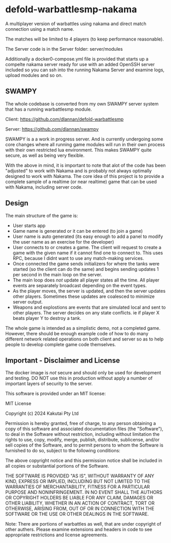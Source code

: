 # defold-warbattlesmp-nakama
A multiplayer version of warbattles using nakama and direct match connection using a match name.

The matches will be limited to 4 players (to keep performance reasonable).

The Server code is in the Server folder: server/modules

Additionally a docker0-compose.yml file is provided that starts up a compelte nakama server ready for use with an added OpenSSH server included so you can ssh into the running Nakama Server and examine logs, upload modules and so on. 

## SWAMPY

The whole codebase is converted from my own SWAMPY server system that has a running warbattlesmp module.

Client: https://github.com/dlannan/defold-warbattlesmp

Server: https://github.com/dlannan/swampy

SWAMPY is a a work in progress server. And is currently undergoing some core changes where all running game modules will run in their own process with their own restricted lua environment. This makes SWAMPY quite secure, as well as being very flexible.

With the above in mind, it is important to note that alot of the code has been "adjusted" to work with Nakama and is probably not always optimally designed to work with Nakama. The core idea of this project is to provide a complete sample of a realtime (or near realtime) game that can be used with Nakama, including server code.

## Design

The main structure of the game is:
- User starts app
- Game name is generated or it can be entered (to join a game)
- User name is auto generated (its easy enough to add a panel to modify the user name as an exercise for the developer)
- User connects to or creates a game. The client will request to create a game with the given name if it cannot find one to connect to. This uses RPC, because I didnt want to use any match-making services.
- Once connected the game sends initializers for where the tanks were started (so the client can do the same) and begins sending updates 1 per second in the main loop on the server. 
- The main loop does _not_ update all player states all the time. All player events are separately broadcast depending on the event types.
- As the player moves, the server is updated, and then the server updates other players. Sometimes these updates are coalesced to minimize server output. 
- Weapons and explostions are events that are simulated local and sent to other players. The server decides on any state conflicts. ie if player X beats player Y to destroy a tank. 

The whole game is intended as a simplistic demo, not a completed game.
However, there should be enough example code of how to do many different network related operations on both client and server so as to help people to develop complete game code themselves.

## Important - Disclaimer and License

The docker image is _not_ secure and should only be used for development and testing. DO NOT use this in production without apply a number of important layers of security to the server. 

This software is provided under an MIT license:

MIT License

Copyright (c) 2024 Kakutai Pty Ltd

Permission is hereby granted, free of charge, to any person obtaining a copy
of this software and associated documentation files (the "Software"), to deal
in the Software without restriction, including without limitation the rights
to use, copy, modify, merge, publish, distribute, sublicense, and/or sell
copies of the Software, and to permit persons to whom the Software is
furnished to do so, subject to the following conditions:

The above copyright notice and this permission notice shall be included in all
copies or substantial portions of the Software.

THE SOFTWARE IS PROVIDED "AS IS", WITHOUT WARRANTY OF ANY KIND, EXPRESS OR
IMPLIED, INCLUDING BUT NOT LIMITED TO THE WARRANTIES OF MERCHANTABILITY,
FITNESS FOR A PARTICULAR PURPOSE AND NONINFRINGEMENT. IN NO EVENT SHALL THE
AUTHORS OR COPYRIGHT HOLDERS BE LIABLE FOR ANY CLAIM, DAMAGES OR OTHER
LIABILITY, WHETHER IN AN ACTION OF CONTRACT, TORT OR OTHERWISE, ARISING FROM,
OUT OF OR IN CONNECTION WITH THE SOFTWARE OR THE USE OR OTHER DEALINGS IN THE
SOFTWARE.

Note: There are portions of warbattles as well, that are under copyright of other authers. Please examine extensions and headers in code to see appropriate restrictions and license agreements.

